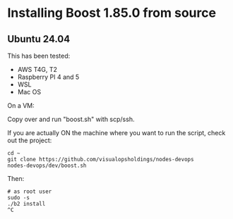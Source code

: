 
# Installing Boost 1.85.0 from source

## Ubuntu 24.04 

This has been tested:
- AWS T4G, T2
- Raspberry PI 4 and 5
- WSL
- Mac OS

On a VM:

Copy over and run "boost.sh" with scp/ssh.

If you are actually ON the machine where you want to run the script, check out
the project:

```
cd ~
git clone https://github.com/visualopsholdings/nodes-devops
nodes-devops/dev/boost.sh
```

Then:

```
# as root user
sudo -s
./b2 install
^C
```
